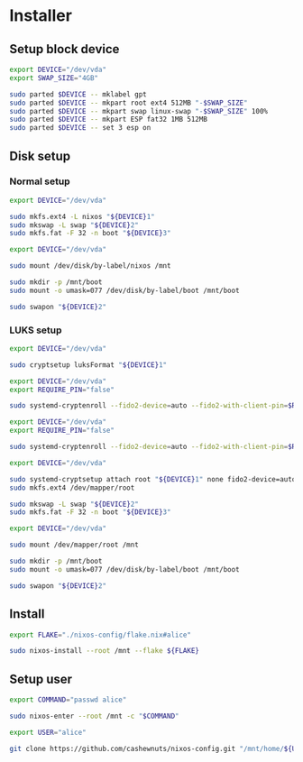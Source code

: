 # Installer

## Setup block device

```bash { "name": "partition", "interactive": true }
export DEVICE="/dev/vda"
export SWAP_SIZE="4GB"

sudo parted $DEVICE -- mklabel gpt
sudo parted $DEVICE -- mkpart root ext4 512MB "-$SWAP_SIZE"
sudo parted $DEVICE -- mkpart swap linux-swap "-$SWAP_SIZE" 100%
sudo parted $DEVICE -- mkpart ESP fat32 1MB 512MB
sudo parted $DEVICE -- set 3 esp on
```

## Disk setup

### Normal setup

```bash { "name": "format", "interactive": true  }
export DEVICE="/dev/vda"

sudo mkfs.ext4 -L nixos "${DEVICE}1"
sudo mkswap -L swap "${DEVICE}2"
sudo mkfs.fat -F 32 -n boot "${DEVICE}3"
```

```bash { "name": "mount", "interactive": true  }
export DEVICE="/dev/vda"

sudo mount /dev/disk/by-label/nixos /mnt

sudo mkdir -p /mnt/boot
sudo mount -o umask=077 /dev/disk/by-label/boot /mnt/boot

sudo swapon "${DEVICE}2"
```

### LUKS setup

```bash { "name": "crypt-format", "tag": ["luks"], "interactive": true  }
export DEVICE="/dev/vda"

sudo cryptsetup luksFormat "${DEVICE}1"
```

```bash { "name": "crypt-enroll", "tag": ["luks"], "interactive": true  }
export DEVICE="/dev/vda"
export REQUIRE_PIN="false"

sudo systemd-cryptenroll --fido2-device=auto --fido2-with-client-pin=$REQUIRE_PIN "${DEVICE}1"
```

```bash { "name": "crypt-enroll-wipe", "tag": ["luks"], "interactive": true  }
export DEVICE="/dev/vda"
export REQUIRE_PIN="false"

sudo systemd-cryptenroll --fido2-device=auto --fido2-with-client-pin=$REQUIRE_PIN --wipe-slot=0 "${DEVICE}1"
```

```bash { "name": "format-luks", "tag": ["luks"], "interactive": true  }
export DEVICE="/dev/vda"

sudo systemd-cryptsetup attach root "${DEVICE}1" none fido2-device=auto
sudo mkfs.ext4 /dev/mapper/root

sudo mkswap -L swap "${DEVICE}2"
sudo mkfs.fat -F 32 -n boot "${DEVICE}3"
```

```bash { "name": "mount-luks", "tag": ["luks"], "interactive": true  }
export DEVICE="/dev/vda"

sudo mount /dev/mapper/root /mnt

sudo mkdir -p /mnt/boot
sudo mount -o umask=077 /dev/disk/by-label/boot /mnt/boot

sudo swapon "${DEVICE}2"
```

## Install

```bash { "name": "install", "interactive": true  }
export FLAKE="./nixos-config/flake.nix#alice"

sudo nixos-install --root /mnt --flake ${FLAKE}
```

## Setup user

```bash { "name": "user-passwd", "interactive": true  }
export COMMAND="passwd alice"

sudo nixos-enter --root /mnt -c "$COMMAND"
```

```bash { "name": "git-clone", "interactive": true  }
export USER="alice"

git clone https://github.com/cashewnuts/nixos-config.git "/mnt/home/${USER}/nixos-config"
```
